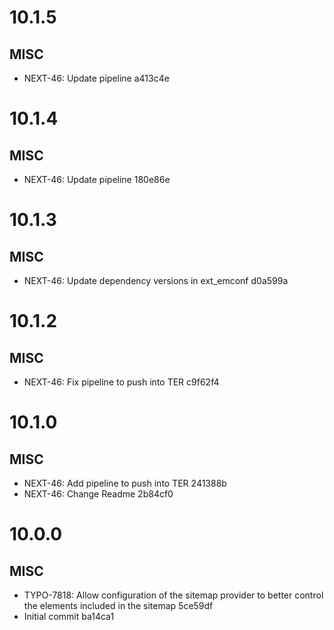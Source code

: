 # 10.1.5

## MISC

- NEXT-46: Update pipeline a413c4e

# 10.1.4

## MISC

- NEXT-46: Update pipeline 180e86e

# 10.1.3

## MISC

- NEXT-46: Update dependency versions in ext_emconf d0a599a

# 10.1.2

## MISC

- NEXT-46: Fix pipeline to push into TER c9f62f4

# 10.1.0

## MISC

- NEXT-46: Add pipeline to push into TER 241388b
- NEXT-46: Change Readme 2b84cf0

# 10.0.0

## MISC

- TYPO-7818: Allow configuration of the sitemap provider to better control the elements included in the sitemap 5ce59df
- Initial commit ba14ca1

